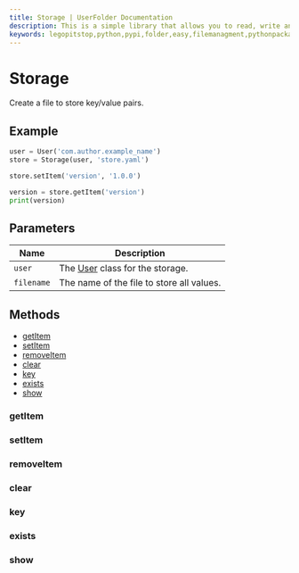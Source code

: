 ```yaml
---
title: Storage | UserFolder Documentation
description: This is a simple library that allows you to read, write and create files within your own folder inside the user folder `C:/User/USER/.python/PACKAGE_ID`
keywords: legopitstop,python,pypi,folder,easy,filemanagment,pythonpackage,userfolder
---
```


# Storage

Create a file to store key/value pairs.

## Example

```py
user = User('com.author.example_name')
store = Storage(user, 'store.yaml')

store.setItem('version', '1.0.0')

version = store.getItem('version')
print(version)
```

## Parameters

| Name       | Description                                         |
| ---------- | --------------------------------------------------- |
| `user`     | The [User](/userfolder/User) class for the storage. |
| `filename` | The name of the file to store all values.           |

## Methods

- [getItem](#getitem)
- [setItem](#setitem)
- [removeItem](#removeitem)
- [clear](#clear)
- [key](#key)
- [exists](#exists)
- [show](#show)

### getItem

### setItem

### removeItem

### clear

### key

### exists

### show
